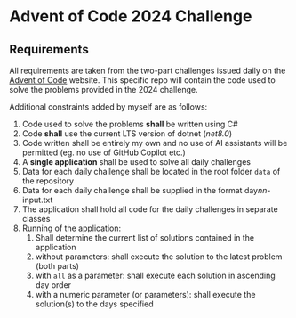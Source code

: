 # Advent of Code 2024 Challenge

## Requirements
All requirements are taken from the two-part challenges issued daily on the [Advent of Code](https://adventofcode.com/) website. This specific repo will contain the  code used to solve the problems provided in the 2024 challenge.

Additional constraints added by myself are as follows: 
1. Code used to solve the problems **shall** be written using C#
1. Code **shall** use the current LTS version of dotnet (*net8.0*)
1. Code written shall be entirely my own and no use of AI assistants will be permitted (eg. no use of GitHub Copilot etc.)
1. A **single application** shall be used to solve all daily challenges
1. Data for each daily challenge shall be located in the root folder `data` of the repository
1. Data for each daily challenge shall be supplied in the format day*nn*-input.txt 
1. The application shall hold all code for the daily challenges in separate classes
1. Running of the application:
    1. Shall determine the current list of solutions contained in the application
    1. without parameters: shall execute the solution to the latest problem (both parts)
    1. with `all` as a parameter: shall execute each solution in ascending day order
    1. with a numeric parameter (or parameters): shall execute the solution(s) to the days specified
